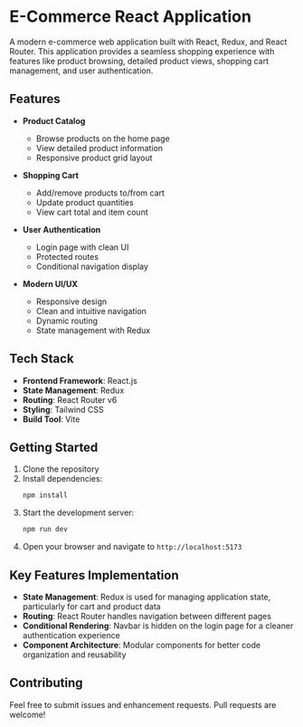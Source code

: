 # E-Commerce React Application

A modern e-commerce web application built with React, Redux, and React Router. This application provides a seamless shopping experience with features like product browsing, detailed product views, shopping cart management, and user authentication.

## Features

- **Product Catalog**
  - Browse products on the home page
  - View detailed product information
  - Responsive product grid layout

- **Shopping Cart**
  - Add/remove products to/from cart
  - Update product quantities
  - View cart total and item count

- **User Authentication**
  - Login page with clean UI
  - Protected routes
  - Conditional navigation display

- **Modern UI/UX**
  - Responsive design
  - Clean and intuitive navigation
  - Dynamic routing
  - State management with Redux

## Tech Stack

- **Frontend Framework**: React.js
- **State Management**: Redux
- **Routing**: React Router v6
- **Styling**: Tailwind CSS
- **Build Tool**: Vite



## Getting Started

1. Clone the repository
2. Install dependencies:
   ```bash
   npm install
   ```
3. Start the development server:
   ```bash
   npm run dev
   ```
4. Open your browser and navigate to `http://localhost:5173`

## Key Features Implementation

- **State Management**: Redux is used for managing application state, particularly for cart and product data
- **Routing**: React Router handles navigation between different pages
- **Conditional Rendering**: Navbar is hidden on the login page for a cleaner authentication experience
- **Component Architecture**: Modular components for better code organization and reusability

## Contributing

Feel free to submit issues and enhancement requests. Pull requests are welcome!